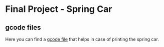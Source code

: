 # Final Project - Spring Car
## gcode files

Here you can find a [gcode file](https://github.com/Ana-Mares/3DMP/blob/master/Final%20Project%20-%20Spring%20Car/gcode%20files/Spring%20Car.gcode) that helps in case of printing the spring car.

